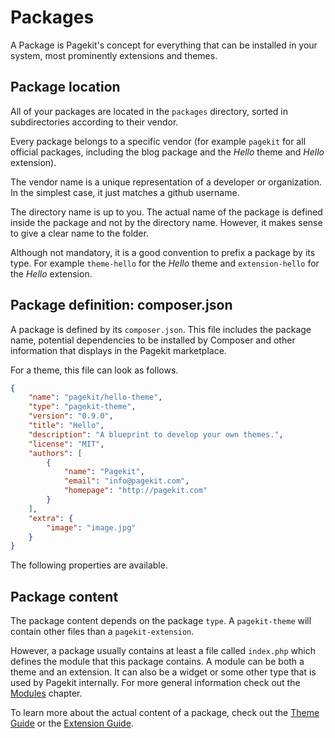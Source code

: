 # Packages

<p class="uk-article-lead">A Package is Pagekit's concept for everything that
can be installed in your system, most prominently extensions and themes.</p>

## Package location

All of your packages are located in the `packages` directory, sorted in
subdirectories according to their vendor.

Every package belongs to a specific vendor (for example `pagekit` for all
official packages, including the blog package and the *Hello* theme and *Hello*
extension).

The vendor name is a unique representation of a developer or organization. In
the simplest case, it just matches a github username.

The directory name is up to you. The actual name of the package is defined
inside the package and not by the directory name. However, it makes sense to
give a clear name to the folder.

Although not mandatory, it is a good convention to prefix a package by its type.
For example `theme-hello` for the *Hello* theme and `extension-hello` for the
*Hello* extension.

## Package definition: composer.json

A package is defined by its `composer.json`. This file includes the package
name, potential dependencies to be installed by Composer and other information
that displays in the Pagekit marketplace.

For a theme, this file can look as follows.

```json
{
    "name": "pagekit/hello-theme",
    "type": "pagekit-theme",
    "version": "0.9.0",
    "title": "Hello",
    "description": "A blueprint to develop your own themes.",
    "license": "MIT",
    "authors": [
        {
            "name": "Pagekit",
            "email": "info@pagekit.com",
            "homepage": "http://pagekit.com"
        }
    ],
    "extra": {
        "image": "image.jpg"
    }
}
```

The following properties are available.

## Package content

The package content depends on the package `type`. A `pagekit-theme` will
contain other files than a `pagekit-extension`.

However, a package usually contains at least a file called `index.php` which
defines the module that this package contains. A module can be both a theme and
an extension. It can also be a widget or some other type that is used by
Pagekit internally. For more general information check out the
[Modules](modules.md) chapter.

To learn more about the actual content of a package, check out the
[Theme Guide](guide-theme.md) or the [Extension Guide](guide-extension.md).
